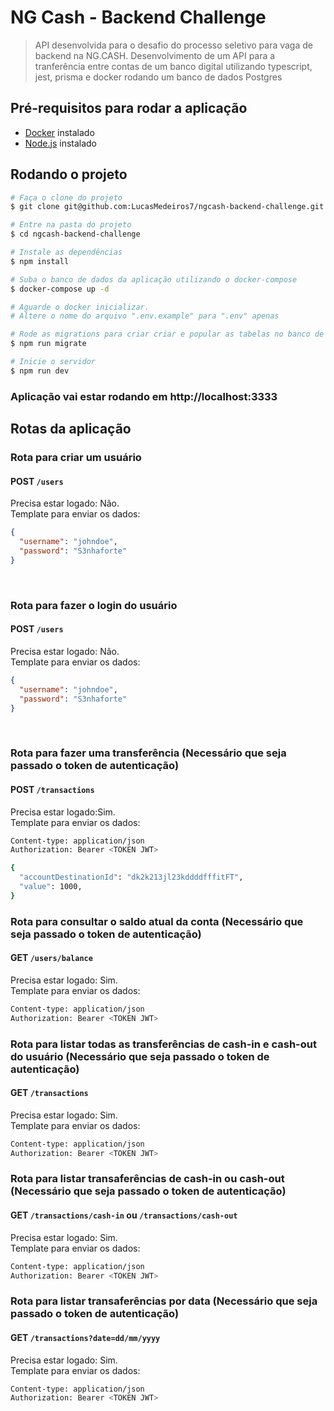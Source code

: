 # NG Cash - Backend Challenge

> API desenvolvida para o desafio do processo seletivo para vaga de backend na NG.CASH.
> Desenvolvimento de um API para a tranferência entre contas de um banco digital utilizando typescript, jest, prisma e docker rodando um banco de dados Postgres

## Pré-requisitos para rodar a aplicação

- [Docker](https://www.docker.com/) instalado
- [Node.js]() instalado

## Rodando o projeto

```bash
# Faça o clone do projeto
$ git clone git@github.com:LucasMedeiros7/ngcash-backend-challenge.git

# Entre na pasta do projeto
$ cd ngcash-backend-challenge

# Instale as dependências
$ npm install

# Suba o banco de dados da aplicação utilizando o docker-compose
$ docker-compose up -d

# Aguarde o docker inicializar.
# Altere o nome do arquivo ".env.example" para ".env" apenas

# Rode as migrations para criar criar e popular as tabelas no banco de dados
$ npm run migrate

# Inicie o servidor
$ npm run dev
```

### Aplicação vai estar rodando em http://localhost:3333

## Rotas da aplicação

### Rota para criar um usuário

#### POST `/users`

Precisa estar logado: Não.<br/>
Template para enviar os dados:<br/>

```json
{
  "username": "johndoe",
  "password": "S3nhaforte"
}
```

<br/>

### Rota para fazer o login do usuário

#### POST `/users`

Precisa estar logado: Não.<br>
Template para enviar os dados:<br>

```json
{
  "username": "johndoe",
  "password": "S3nhaforte"
}
```

<br/>

### Rota para fazer uma transferência (Necessário que seja passado o token de autenticação)

#### POST `/transactions`

Precisa estar logado:Sim.<br>
Template para enviar os dados:<br>

```bash
Content-type: application/json
Authorization: Bearer <TOKEN JWT>

{
  "accountDestinationId": "dk2k213jl23kddddfffitFT",
  "value": 1000,
}
```

### Rota para consultar o saldo atual da conta (Necessário que seja passado o token de autenticação)

#### GET `/users/balance`

Precisa estar logado: Sim.<br>
Template para enviar os dados:<br>

```bash
Content-type: application/json
Authorization: Bearer <TOKEN JWT>
```

### Rota para listar todas as transferências de cash-in e cash-out do usuário (Necessário que seja passado o token de autenticação)

#### GET `/transactions`

Precisa estar logado: Sim.<br>
Template para enviar os dados:<br>

```bash
Content-type: application/json
Authorization: Bearer <TOKEN JWT>
```

### Rota para listar transaferências de cash-in ou cash-out (Necessário que seja passado o token de autenticação)

#### GET `/transactions/cash-in` ou `/transactions/cash-out`

Precisa estar logado: Sim.<br>
Template para enviar os dados:<br>

```bash
Content-type: application/json
Authorization: Bearer <TOKEN JWT>
```

### Rota para listar transaferências por data (Necessário que seja passado o token de autenticação)

#### GET `/transactions?date=dd/mm/yyyy`

Precisa estar logado: Sim.<br>
Template para enviar os dados:<br>

```bash
Content-type: application/json
Authorization: Bearer <TOKEN JWT>
```
